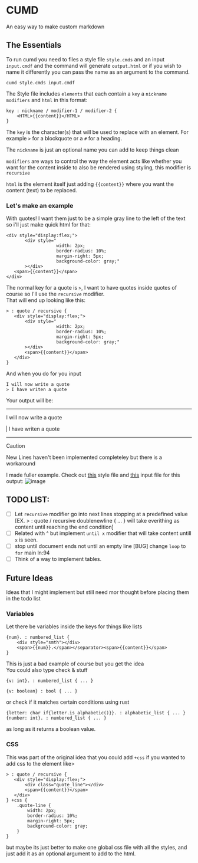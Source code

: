 # CUMD
An easy way to make custom markdown

## The Essentials
To run cumd you need to files a style file `style.cmds` and an input `input.cmdf` and the command will generate `output.html` or if you wish to name it differently you can pass the name as an argument to the command.  
```
cumd style.cmds input.cmdf
```

The Style file includes `elements` that each contain a `key` a `nickname` `modifiers` and `html` in this format:
```
key : nickname / modifier-1 / modifier-2 {
    <HTML>{{content}}</HTML>
}
```
The `key` is the character(s) that will be used to replace with an element.
For example `>` for a blockquote or a `#` for a heading.

The `nickname` is just an optional name you can add to keep things clean

`modifiers` are ways to control the way the element acts like whether you want for the content inside to also be rendered using styling, this modifier is `recursive`

`html` is the element itself just adding `{{content}}` where you want the content (text) to be replaced.

### Let's make an example
With quotes!
I want them just to be a simple gray line to the left of the text so i'll just make quick html for that:
```
<div style="display:flex;">
       <div style="
                   width: 2px;
                   border-radius: 10%;
                   margin-right: 5px;
                   background-color: gray;"
       ></div>
   <span>{{content}}</span>
</div>
```
The normal key for a quote is `>`, I want to have quotes inside quotes of course so I'll use the `recursive` modifier.  
That will end up looking like this:
```
> : quote / recursive {
   <div style="display:flex;">
       <div style="
                   width: 2px;
                   border-radius: 10%;
                   margin-right: 5px;
                   background-color: gray;"
       ></div>
       <span>{{content}}</span>
   </div>
}
```
And when you do for you input
```
I will now write a quote
> I have writen a quote
```
Your output will be:  

---
I will now write a quote
<div style="display:flex;">
    <div style="
                width: 2px;
                border-radius: 10%;
                margin-right: 5px;
                background-color: gray;"
    ></div>
    <span> I have writen a quote</span>
</div>

---

>[!CAUTION]
  New Lines haven't been implemented completeley but there is a workaround

I made fuller example.
Check out [this](/style.cmds) style file and [this](input.cmdf) input file for this output:
![image](https://github.com/user-attachments/assets/65037a6d-a1ae-4015-b70f-68bd880583f2)



## TODO LIST:
- [ ] Let `recursive` modifier go into next lines stopping at a predefined value [EX. > : quote / recursive doublenewline { ... } will take everithing as content until reaching the end condition]
- [ ] Related with ^ but implement `until x` modifier that will take content untill `x` is seen.
- [ ] stop until document ends not until an empty line [BUG] change `loop` to `for` main ln:94
- [ ] Think of a way to implement tables.
  
## Future Ideas
Ideas that I might implement but still need mor thought before placing them in the todo list
### Variables
Let there be variables inside the keys for things like lists
```_
{num}. : numbered_list {
    <div style="smth"></div>
    <span>{{num}}.</span></separator><span>{{content}}</span>
}
```
This is just a bad example of course but you get the idea  
You could also type check & stuff
```
{v: int}. : numbered_list { ... }

{v: boolean} : bool { ... }
```
or check if it matches certain conditions using rust
```
{letter: char if{letter.is_alphabetic()}}. : alphabetic_list { ... }
{number: int}. : numbered_list { ... }
```
as long as it returns a boolean value.

### CSS
This was part of the original idea that you could add `+css` if you wanted to add css to the element like>
```
> : quote / recursive {
   <div style="display:flex;">
       <div class="quote_line"></div>
       <span>{{content}}</span>
   </div>
} +css {
    .quote-line {
        width: 2px;
        border-radius: 10%;
        margin-right: 5px;
        background-color: gray;
    }
}
```
but maybe its just better to make one global css file with all the styles, and just add it as an optional argument to add to the html.
